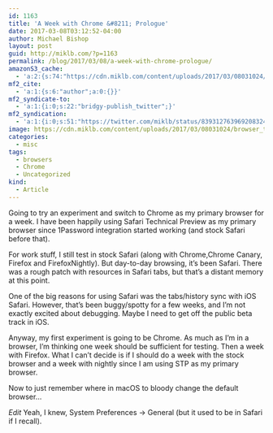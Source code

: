 ```yaml
---
id: 1163
title: 'A Week with Chrome &#8211; Prologue'
date: 2017-03-08T03:12:52-04:00
author: Michael Bishop
layout: post
guid: http://miklb.com/?p=1163
permalink: /blog/2017/03/08/a-week-with-chrome-prologue/
amazonS3_cache:
  - 'a:2:{s:74:"https://cdn.miklb.com/content/uploads/2017/03/08031024/browser_testing.jpg";i:1164;s:60:"http://miklb.com/content/uploads/2017/03/browser_testing.jpg";i:1164;}'
mf2_cite:
  - 'a:1:{s:6:"author";a:0:{}}'
mf2_syndicate-to:
  - 'a:1:{i:0;s:22:"bridgy-publish_twitter";}'
mf2_syndication:
  - 'a:1:{i:0;s:51:"https://twitter.com/miklb/status/839312763969208324";}'
image: https://cdn.miklb.com/content/uploads/2017/03/08031024/browser_testing.jpg
categories:
  - misc
tags:
  - browsers
  - Chrome
  - Uncategorized
kind:
  - Article
---
```

Going to try an experiment and switch to Chrome as my primary browser for a week. I have been happily using Safari Technical Preview as my primary browser since 1Password integration started working (and stock Safari before that). 

For work stuff, I still test in stock Safari (along with Chrome,Chrome Canary, Firefox and FirefoxNightly). But day-to-day browsing, it’s been Safari. There was a rough patch with resources in Safari tabs, but that’s a distant memory at this point.

One of the big reasons for using Safari was the tabs/history sync with iOS Safari. However, that’s been buggy/spotty for a few weeks, and I’m not exactly excited about debugging. Maybe I need to get off the public beta track in iOS.

Anyway, my first experiment is going to be Chrome. As much as I’m in a browser, I’m thinking one week should be sufficient for testing. Then a week with Firefox. What I can’t decide is if I should do a week with the stock browser and a week with nightly since I am using STP as my primary browser.

Now to just remember where in macOS to bloody change the default browser…

*Edit* Yeah, I knew, System Preferences -> General (but it used to be in Safari if I recall).